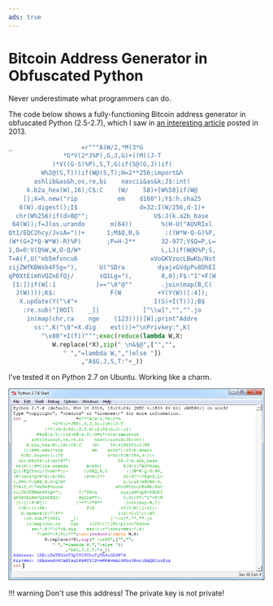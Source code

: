 ```yaml
---
ads: true
---
```


# Bitcoin Address Generator in Obfuscated Python

Never underestimate what programmers can do.

The code below shows a fully-functioning Bitcoin address generator in obfuscated Python (2.5-2.7), which I saw in [an interesting article](https://preshing.com/20131219/bitcoin-address-generator-in-obfuscated-python/) posted in 2013.

```Python linenums="1"
_                   =r"""A(W/2,*M(3*G
               *G*V(2*J%P),G,J,G)+((M((J-T
            )*V((G-S)%P),S,T,G)if(S@(G,J))if(
         W%2@(S,T)))if(W@(S,T);H=2**256;import&h
       ashlib&as&h,os,re,bi    nascii&as&k;J$:int(
     k.b2a_hex(W),16);C$:C    (W/    58)+[W%58]if(W@
    [];X=h.new("rip           em    d160");Y$:h.sha25
   6(W).digest();I$                 d=32:I(W/256,d-1)+
  chr(W%256)if(d>0@"";                  U$:J(k.a2b_base
 64(W));f=J(os.urando       m(64))        %(H-U("AUVRIxl
Qt1/EQC2hcy/JvsA="))+      1;M$Q,R,G       :((W*W-Q-G)%P,
(W*(G+2*Q-W*W)-R)%P)       ;P=H-2**       32-977;V$Q=P,L=
1,O=0:V(Q%W,W,O-Q/W*                      L,L)if(W@O%P;S,
T=A(f,U("eb5mfvncu6                    xVoGKVzocLBwKb/Nst
zijZWfKBWxb4F5g="),      U("SDra         dyajxGVdpPv8DhEI
qP0XtEimhVQZnEfQj/       sQ1Lg="),        0,0);F$:"1"+F(W
 [1:])if(W[:1           ]=="\0"@""        .join(map(B,C(
  J(W))));K$:               F(W          +Y(Y(W))[:4]);
   X.update(Y("\4"+                     I(S)+I(T)));B$
    :re.sub("[0OIl    _]|            [^\\w]","","".jo
     in(map(chr,ra    nge    (123))))[W];print"Addre
       ss:",K("\0"+X.dig    est())+"\nPrivkey:",K(
         "\x80"+I(f))""";exec(reduce(lambda W,X:
            W.replace(*X),zip(" \n&$@",["","",
               " ","=lambda W,",")else "])
                    ,"A$G,J,S,T:"+_))
```

I’ve tested it on Python 2.7 on Ubuntu. Working like a charm.

![demo](/images/bitcoin-address-generator-in-obfuscated-python.png)

!!! warning
    Don't use this address! The private key is not private!
